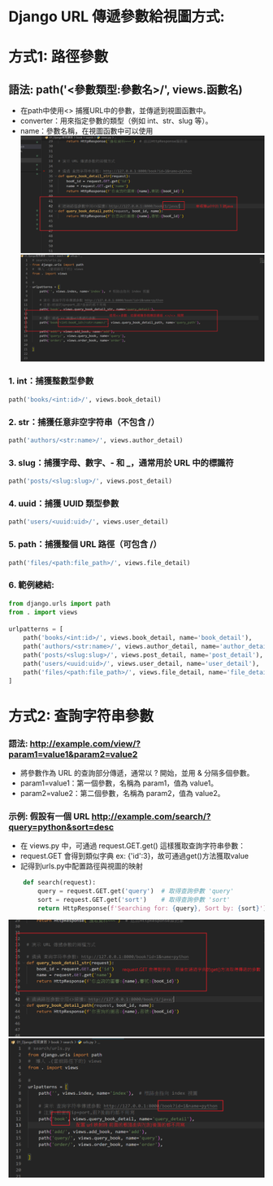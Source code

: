 # Django URL 傳遞參數給視圖方式:

# 方式1: 路徑參數
## 語法: path('<參數類型:參數名>/', views.函數名)
- 在path中使用<> 捕獲URL中的參數，並傳遞到視圖函數中。
- converter：用來指定參數的類型（例如 int、str、slug 等）。
- name：參數名稱，在視圖函數中可以使用
![視圖](筆記圖/路徑傳參03.png)
![url配置](筆記圖/路徑傳參02.png)


### 1. int：捕獲整數型參數
``` python
path('books/<int:id>/', views.book_detail)
```
### 2. str：捕獲任意非空字符串（不包含 /）
``` python
path('authors/<str:name>/', views.author_detail)
```
### 3. slug：捕獲字母、數字、- 和 _，通常用於 URL 中的標識符
``` python
path('posts/<slug:slug>/', views.post_detail)
```
### 4. uuid：捕獲 UUID 類型參數
``` python
path('users/<uuid:uid>/', views.user_detail)
```
### 5. path：捕獲整個 URL 路徑（可包含 /）
``` python
path('files/<path:file_path>/', views.file_detail)
```
### 6. 範例總結:
```python
from django.urls import path
from . import views

urlpatterns = [
    path('books/<int:id>/', views.book_detail, name='book_detail'),
    path('authors/<str:name>/', views.author_detail, name='author_detail'),
    path('posts/<slug:slug>/', views.post_detail, name='post_detail'),
    path('users/<uuid:uid>/', views.user_detail, name='user_detail'),
    path('files/<path:file_path>/', views.file_detail, name='file_detail'),
]
```

# 方式2: 查詢字符串參數 
### 語法: http://example.com/view/?param1=value1&param2=value2
- 將參數作為 URL 的查詢部分傳遞，通常以 ? 開始，並用 & 分隔多個參數。
- param1=value1：第一個參數，名稱為 param1，值為 value1。
- param2=value2：第二個參數，名稱為 param2，值為 value2。

### 示例: 假設有一個 URL http://example.com/search/?query=python&sort=desc
- 在 views.py 中，可通過 request.GET.get() 這樣獲取查詢字符串參數：
- request.GET 會得到類似字典 ex: {'id':3}，故可通過get()方法獲取value
- 記得到urls.py中配置路徑與視圖的映射
``` python
    def search(request):
        query = request.GET.get('query')  # 取得查詢參數 'query'
        sort = request.GET.get('sort')    # 取得查詢參數 'sort'
        return HttpResponse(f'Searching for: {query}, Sort by: {sort}')
```        
![傳參01](筆記圖/查詢字符傳參.png)
![傳參02](筆記圖/url傳參02.png)   



    